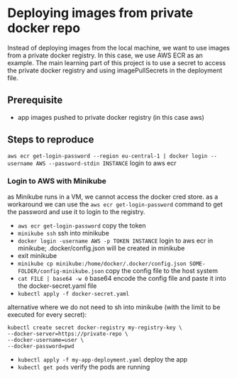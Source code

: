 # Deploying images from private docker repo

Instead of deploying images from the local machine, we want to use images from a private docker registry. In this case, we use AWS ECR as an example.
The main learning part of this project is to use a secret to access the private docker registry and using imagePullSecrets in the deployment file.

## Prerequisite

- app images pushed to private docker registry (in this case aws)

## Steps to reproduce

`aws ecr get-login-password --region eu-central-1 | docker login --username AWS --password-stdin INSTANCE` login to aws ecr

### Login to AWS with Minikube
as Minikube runs in a VM, we cannot access the docker cred store. as a workaround we can use the `aws ecr get-login-password` command to get the password and use it to login to the registry.

- `aws ecr get-login-password` copy the token
- `minikube ssh` ssh into minikube
- `docker login -username AWS -p TOKEN INSTANCE` login to aws ecr in minikube; .docker/config.json will be created in minikube
- exit minikube
- `minikube cp minikube:/home/docker/.docker/config.json SOME-FOLDER/config-minikube.json` copy the config file to the host system
- `cat FILE | base64 -w 0` base64 encode the config file and paste it into the docker-secret.yaml file
- `kubectl apply -f docker-secret.yaml`

alternative where we do not need to sh into minikube (with the limit to be executed for every secret):
```
kubectl create secret docker-registry my-registry-key \
--docker-server=https://private-repo \
--docker-username=user \
--docker-password=pwd 
```
- `kubectl apply -f my-app-deployment.yaml` deploy the app
- `kubectl get pods` verify the pods are running
